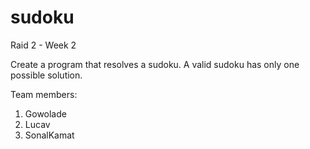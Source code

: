 # sudoku

Raid 2 - Week 2 

Create a program that resolves a sudoku. 
A valid sudoku has only one possible solution.

Team members:
  1. Gowolade
  2. Lucav
  3. SonalKamat
